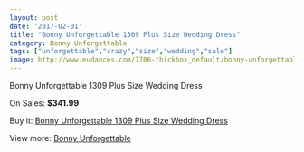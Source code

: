 ```yaml
---
layout: post
date: '2017-02-01'
title: "Bonny Unforgettable 1309 Plus Size Wedding Dress"
category: Bonny Unforgettable
tags: ["unforgettable","crazy","size","wedding","sale"]
image: http://www.eudances.com/7706-thickbox_default/bonny-unforgettable-1309-plus-size-wedding-dress.jpg
---
```

Bonny Unforgettable 1309 Plus Size Wedding Dress

On Sales: **$341.99**
<a href="https://www.eudances.com/en/bonny-unforgettable/2724-bonny-unforgettable-1309-plus-size-wedding-dress.html"><amp-img layout="responsive" width="600" height="600" src="//www.eudances.com/7706-thickbox_default/bonny-unforgettable-1309-plus-size-wedding-dress.jpg" alt="Bonny Unforgettable 1309 Plus Size Wedding Dress 0" /></a>
<a href="https://www.eudances.com/en/bonny-unforgettable/2724-bonny-unforgettable-1309-plus-size-wedding-dress.html"><amp-img layout="responsive" width="600" height="600" src="//www.eudances.com/7709-thickbox_default/bonny-unforgettable-1309-plus-size-wedding-dress.jpg" alt="Bonny Unforgettable 1309 Plus Size Wedding Dress 1" /></a>
<a href="https://www.eudances.com/en/bonny-unforgettable/2724-bonny-unforgettable-1309-plus-size-wedding-dress.html"><amp-img layout="responsive" width="600" height="600" src="//www.eudances.com/7708-thickbox_default/bonny-unforgettable-1309-plus-size-wedding-dress.jpg" alt="Bonny Unforgettable 1309 Plus Size Wedding Dress 2" /></a>
<a href="https://www.eudances.com/en/bonny-unforgettable/2724-bonny-unforgettable-1309-plus-size-wedding-dress.html"><amp-img layout="responsive" width="600" height="600" src="//www.eudances.com/7707-thickbox_default/bonny-unforgettable-1309-plus-size-wedding-dress.jpg" alt="Bonny Unforgettable 1309 Plus Size Wedding Dress 3" /></a>

Buy it: [Bonny Unforgettable 1309 Plus Size Wedding Dress](https://www.eudances.com/en/bonny-unforgettable/2724-bonny-unforgettable-1309-plus-size-wedding-dress.html "Bonny Unforgettable 1309 Plus Size Wedding Dress")

View more: [Bonny Unforgettable](https://www.eudances.com/en/41-bonny-unforgettable "Bonny Unforgettable")